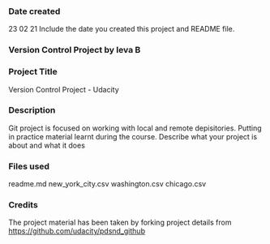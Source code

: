 ### Date created
23 02 21
Include the date you created this project and README file.

### Version Control Project by Ieva B

### Project Title
Version Control Project - Udacity

### Description
Git project is focused on working with local and remote depisitories.
Putting in practice material learnt during the course.
Describe what your project is about and what it does

### Files used
readme.md
new_york_city.csv
washington.csv
chicago.csv

### Credits
The project material has been taken by forking project details from https://github.com/udacity/pdsnd_github
